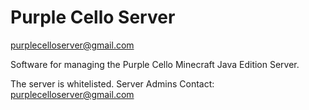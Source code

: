 # Purple Cello Server
purplecelloserver@gmail.com

Software for managing the Purple Cello Minecraft Java Edition Server.

The server is whitelisted.
Server Admins Contact: purplecelloserver@gmail.com
